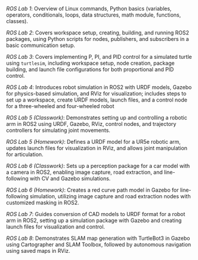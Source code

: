 
*ROS Lab 1*:
Overview of Linux commands, Python basics (variables, operators, conditionals, loops, data structures, math module, functions, classes).

*ROS Lab 2*:
Covers workspace setup, creating, building, and running ROS2 packages, using Python scripts for nodes, publishers, and subscribers in a basic communication setup.

*ROS Lab 3*:
Covers implementing P, PI, and PID control for a simulated turtle using `turtlesim`, including workspace setup, node creation, package building, and launch file configurations for both proportional and PID control.

*ROS Lab 4*:
Introduces robot simulation in ROS2 with URDF models, Gazebo for physics-based simulation, and RViz for visualization; includes steps to set up a workspace, create URDF models, launch files, and a control node for a three-wheeled and four-wheeled robot

*ROS Lab 5 (Classwork)*:
Demonstrates setting up and controlling a robotic arm in ROS2 using URDF, Gazebo, RViz, control nodes, and trajectory controllers for simulating joint movements.

*ROS Lab 5 (Homework)*:
Defines a URDF model for a UR5e robotic arm, updates launch files for visualization in RViz, and allows joint manipulation for articulation.

*ROS Lab 6 (Classwork)*:
Sets up a perception package for a car model with a camera in ROS2, enabling image capture, road extraction, and line-following with CV and Gazebo simulations.

*ROS Lab 6 (Homework)*:
Creates a red curve path model in Gazebo for line-following simulation, utilizing image capture and road extraction nodes with customized masking in ROS2.

*ROS Lab 7*:
Guides conversion of CAD models to URDF format for a robot arm in ROS2, setting up a simulation package with Gazebo and creating launch files for visualization and control.

*ROS Lab 8*:
Demonstrates SLAM map generation with TurtleBot3 in Gazebo using Cartographer and SLAM Toolbox, followed by autonomous navigation using saved maps in RViz.

